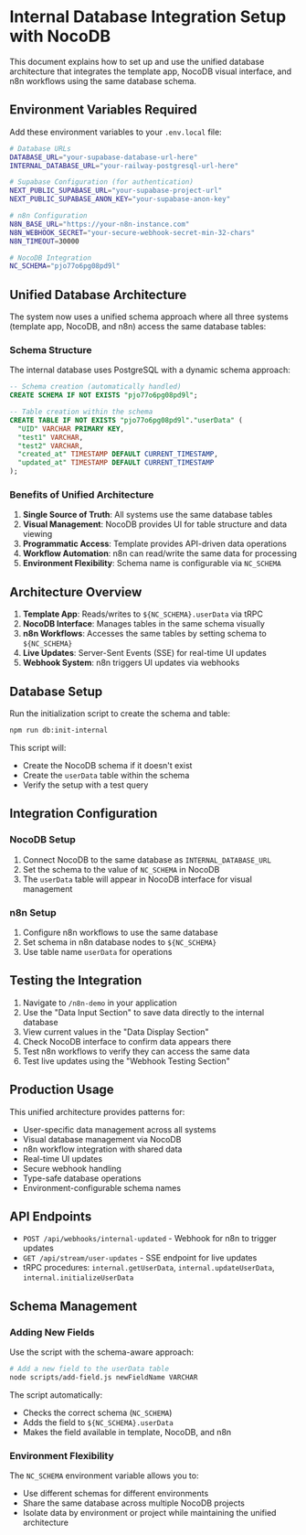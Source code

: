 # Internal Database Integration Setup with NocoDB

This document explains how to set up and use the unified database architecture that integrates the template app, NocoDB visual interface, and n8n workflows using the same database schema.

## Environment Variables Required

Add these environment variables to your `.env.local` file:

```bash
# Database URLs
DATABASE_URL="your-supabase-database-url-here"
INTERNAL_DATABASE_URL="your-railway-postgresql-url-here"

# Supabase Configuration (for authentication)
NEXT_PUBLIC_SUPABASE_URL="your-supabase-project-url"
NEXT_PUBLIC_SUPABASE_ANON_KEY="your-supabase-anon-key"

# n8n Configuration
N8N_BASE_URL="https://your-n8n-instance.com"
N8N_WEBHOOK_SECRET="your-secure-webhook-secret-min-32-chars"
N8N_TIMEOUT=30000

# NocoDB Integration
NC_SCHEMA="pjo77o6pg08pd9l"
```

## Unified Database Architecture

The system now uses a unified schema approach where all three systems (template app, NocoDB, and n8n) access the same database tables:

### Schema Structure
The internal database uses PostgreSQL with a dynamic schema approach:

```sql
-- Schema creation (automatically handled)
CREATE SCHEMA IF NOT EXISTS "pjo77o6pg08pd9l";

-- Table creation within the schema
CREATE TABLE IF NOT EXISTS "pjo77o6pg08pd9l"."userData" (
  "UID" VARCHAR PRIMARY KEY,
  "test1" VARCHAR,
  "test2" VARCHAR,
  "created_at" TIMESTAMP DEFAULT CURRENT_TIMESTAMP,
  "updated_at" TIMESTAMP DEFAULT CURRENT_TIMESTAMP
);
```

### Benefits of Unified Architecture

1. **Single Source of Truth**: All systems use the same database tables
2. **Visual Management**: NocoDB provides UI for table structure and data viewing
3. **Programmatic Access**: Template provides API-driven data operations
4. **Workflow Automation**: n8n can read/write the same data for processing
5. **Environment Flexibility**: Schema name is configurable via `NC_SCHEMA`

## Architecture Overview

1. **Template App**: Reads/writes to `${NC_SCHEMA}.userData` via tRPC
2. **NocoDB Interface**: Manages tables in the same schema visually
3. **n8n Workflows**: Accesses the same tables by setting schema to `${NC_SCHEMA}`
4. **Live Updates**: Server-Sent Events (SSE) for real-time UI updates
5. **Webhook System**: n8n triggers UI updates via webhooks

## Database Setup

Run the initialization script to create the schema and table:

```bash
npm run db:init-internal
```

This script will:
- Create the NocoDB schema if it doesn't exist
- Create the `userData` table within the schema
- Verify the setup with a test query

## Integration Configuration

### NocoDB Setup
1. Connect NocoDB to the same database as `INTERNAL_DATABASE_URL`
2. Set the schema to the value of `NC_SCHEMA` in NocoDB
3. The `userData` table will appear in NocoDB interface for visual management

### n8n Setup
1. Configure n8n workflows to use the same database
2. Set schema in n8n database nodes to `${NC_SCHEMA}`
3. Use table name `userData` for operations

## Testing the Integration

1. Navigate to `/n8n-demo` in your application
2. Use the "Data Input Section" to save data directly to the internal database
3. View current values in the "Data Display Section"
4. Check NocoDB interface to confirm data appears there
5. Test n8n workflows to verify they can access the same data
6. Test live updates using the "Webhook Testing Section"

## Production Usage

This unified architecture provides patterns for:
- User-specific data management across all systems
- Visual database management via NocoDB
- n8n workflow integration with shared data
- Real-time UI updates
- Secure webhook handling
- Type-safe database operations
- Environment-configurable schema names

## API Endpoints

- `POST /api/webhooks/internal-updated` - Webhook for n8n to trigger updates
- `GET /api/stream/user-updates` - SSE endpoint for live updates
- tRPC procedures: `internal.getUserData`, `internal.updateUserData`, `internal.initializeUserData`

## Schema Management

### Adding New Fields
Use the script with the schema-aware approach:

```bash
# Add a new field to the userData table
node scripts/add-field.js newFieldName VARCHAR
```

The script automatically:
- Checks the correct schema (`NC_SCHEMA`)
- Adds the field to `${NC_SCHEMA}.userData`
- Makes the field available in template, NocoDB, and n8n

### Environment Flexibility
The `NC_SCHEMA` environment variable allows you to:
- Use different schemas for different environments
- Share the same database across multiple NocoDB projects
- Isolate data by environment or project while maintaining the unified architecture 